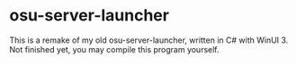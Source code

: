 # osu-server-launcher

This is a remake of my old osu-server-launcher, written in C# with WinUI 3. Not finished yet, you may compile this program yourself.
